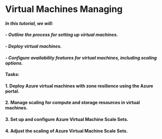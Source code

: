 # **Virtual Machines Managing**

#### *In this tutorial, we will:*
#### *- Outline the process for setting up virtual machines.*
#### *- Deploy virtual machines.*
#### *- Configure availability features for virtual machines, including scaling options.*
#### Tasks:
#### 1. Deploy Azure virtual machines with zone resilience using the Azure portal.
#### 2. Manage scaling for compute and storage resources in virtual machines.
#### 3. Set up and configure Azure Virtual Machine Scale Sets.
#### 4. Adjust the scaling of Azure Virtual Machine Scale Sets.
